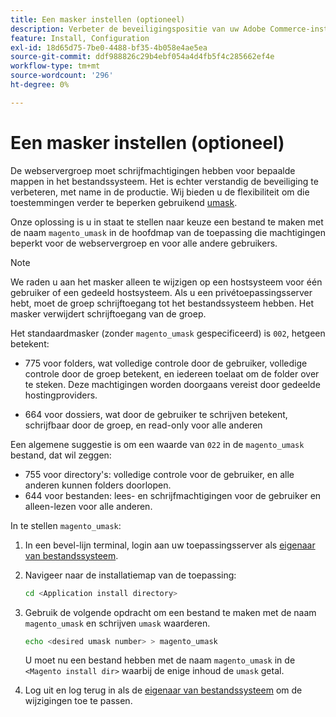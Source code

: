 ```yaml
---
title: Een masker instellen (optioneel)
description: Verbeter de beveiligingspositie van uw Adobe Commerce-installatie op locatie door de machtigingen voor het bestandssysteem te beperken.
feature: Install, Configuration
exl-id: 18d65d75-7be0-4488-bf35-4b058e4ae5ea
source-git-commit: ddf988826c29b4ebf054a4d4fb5f4c285662ef4e
workflow-type: tm+mt
source-wordcount: '296'
ht-degree: 0%

---
```


# Een masker instellen (optioneel)

De webservergroep moet schrijfmachtigingen hebben voor bepaalde mappen in het bestandssysteem. Het is echter verstandig de beveiliging te verbeteren, met name in de productie. Wij bieden u de flexibiliteit om die toestemmingen verder te beperken gebruikend [umask](https://www.cyberciti.biz/tips/understanding-linux-unix-umask-value-usage.html).

Onze oplossing is u in staat te stellen naar keuze een bestand te maken met de naam `magento_umask` in de hoofdmap van de toepassing die machtigingen beperkt voor de webservergroep en voor alle andere gebruikers.

>[!NOTE]
>
>We raden u aan het masker alleen te wijzigen op een hostsysteem voor één gebruiker of een gedeeld hostsysteem. Als u een privétoepassingsserver hebt, moet de groep schrijftoegang tot het bestandssysteem hebben. Het masker verwijdert schrijftoegang van de groep.

Het standaardmasker (zonder `magento_umask` gespecificeerd) is `002`, hetgeen betekent:

* 775 voor folders, wat volledige controle door de gebruiker, volledige controle door de groep betekent, en iedereen toelaat om de folder over te steken. Deze machtigingen worden doorgaans vereist door gedeelde hostingproviders.

* 664 voor dossiers, wat door de gebruiker te schrijven betekent, schrijfbaar door de groep, en read-only voor alle anderen

Een algemene suggestie is om een waarde van `022` in de `magento_umask` bestand, dat wil zeggen:

* 755 voor directory&#39;s: volledige controle voor de gebruiker, en alle anderen kunnen folders doorlopen.
* 644 voor bestanden: lees- en schrijfmachtigingen voor de gebruiker en alleen-lezen voor alle anderen.

In te stellen `magento_umask`:

1. In een bevel-lijn terminal, login aan uw toepassingsserver als [eigenaar van bestandssysteem](../prerequisites/file-system/overview.md).
1. Navigeer naar de installatiemap van de toepassing:

   ```bash
   cd <Application install directory>
   ```

1. Gebruik de volgende opdracht om een bestand te maken met de naam `magento_umask` en schrijven `umask` waarderen.

   ```bash
   echo <desired umask number> > magento_umask
   ```

   U moet nu een bestand hebben met de naam `magento_umask` in de `<Magento install dir>` waarbij de enige inhoud de `umask` getal.

1. Log uit en log terug in als de [eigenaar van bestandssysteem](../prerequisites/file-system/overview.md) om de wijzigingen toe te passen.
